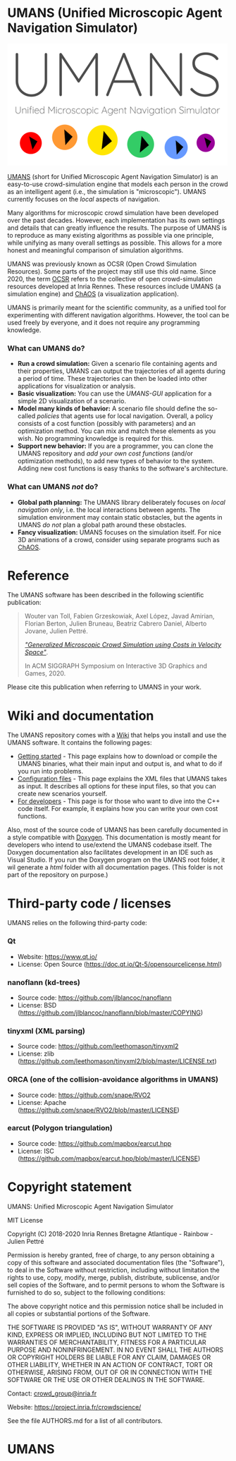 UMANS (Unified Microscopic Agent Navigation Simulator)
=======================================================

![](doc/UMANS-Logo-Transparent-Medium.png)

[UMANS](https://project.inria.fr/crowdscience/project/ocsr/umans/) (short for Unified Microscopic Agent Navigation Simulator) is an easy-to-use crowd-simulation engine that models each person in the crowd as an intelligent agent (i.e., the simulation is "microscopic"). UMANS currently focuses on the *local* aspects of navigation.

Many algorithms for microscopic crowd simulation have been developed over the past decades. However, each implementation has its own settings and details that can greatly influence the results. The purpose of UMANS is to reproduce as many existing algorithms as possible via one principle, while unifying as many overall settings as possible. This allows for a more honest and meaningful comparison of simulation algorithms.

UMANS was previously known as OCSR (Open Crowd Simulation Resources). Some parts of the project may still use this old name. Since 2020, the term [OCSR](https://project.inria.fr/crowdscience/project/ocsr/) refers to the collective of open crowd-simulation resources developed at Inria Rennes. These resources include UMANS (a simulation engine) and [ChAOS](https://project.inria.fr/crowdscience/project/ocsr/chaos/) (a visualization application).

UMANS is primarily meant for the scientific community, as a unified tool for experimenting with different navigation algorithms. However, the tool can be used freely by everyone, and it does not require any programming knowledge.

### What can UMANS do?

*  **Run a crowd simulation:** Given a scenario file containing agents and their properties, UMANS can output the trajectories of all agents during a period of time. These trajectories can then be loaded into other applications for visualization or analysis. 
* **Basic visualization:** You can use the *UMANS-GUI* application for a simple 2D visualization of a scenario.
* **Model many kinds of behavior:** A scenario file should define the so-called *policies* that agents use for local navigation. 
Overall, a policy consists of a cost function (possibly with parameters) and an optimization method. 
You can mix and match these elements as you wish. No programming knowledge is required for this.
* **Support new behavior:** If you are a programmer, you can clone the UMANS repository and *add your own cost functions* (and/or optimization methods), to add new types of behavior to the system. Adding new cost functions is easy thanks to the software's architecture.

### What can UMANS *not* do?

* **Global path planning:** The UMANS library deliberately focuses on *local navigation only*, i.e. the local interactions between agents. 
The simulation environment may contain static obstacles, but the agents in UMANS *do not* plan a global path around these obstacles.
* **Fancy visualization:** UMANS focuses on the simulation itself. For nice 3D animations of a crowd, consider using separate programs such as [ChAOS](https://project.inria.fr/crowdscience/project/ocsr/chaos/).

# Reference

The UMANS software has been described in the following scientific publication: 

> Wouter van Toll, Fabien Grzeskowiak, Axel López, Javad Amirian, Florian Berton, 
> Julien Bruneau, Beatriz Cabrero Daniel, Alberto Jovane, Julien Pettré.
>
> [*"Generalized Microscopic Crowd Simulation using Costs in Velocity Space"*](https://project.inria.fr/crowdscience/generalized-microscopic-crowd-simulation-using-costs-in-velocity-space-i3d-2020/). 
>
> In ACM SIGGRAPH Symposium on Interactive 3D Graphics and Games, 2020.


Please cite this publication when referring to UMANS in your work.

# Wiki and documentation

The UMANS repository comes with a [Wiki](https://gitlab.inria.fr/OCSR/UMANS/-/wikis/) that helps you install and use the UMANS software. It contains the following pages:

* [Getting started](https://gitlab.inria.fr/OCSR/UMANS/-/wikis/Getting%20started) - This page explains how to download or compile the UMANS binaries, what their main input and output is, and what to do if you run into problems.
* [Configuration files](https://gitlab.inria.fr/OCSR/UMANS/-/wikis/Configuration%20files) - This page explains the XML files that UMANS takes as input. It describes all options for these input files, so that you can create new scenarios yourself.
* [For developers](https://gitlab.inria.fr/OCSR/UMANS/-/wikis/For%20developers) - This page is for those who want to dive into the C++ code itself. For example, it explains how you can write your own cost functions. 

Also, most of the source code of UMANS has been carefully documented in a style compatible with [Doxygen](http://www.doxygen.nl/). 
This documentation is mostly meant for developers who intend to use/extend the UMANS codebase itself. 
The Doxygen documentation also facilitates development in an IDE such as Visual Studio.
If you run the Doxygen program on the UMANS root folder, it wil generate a *html* folder with all documentation pages. 
(This folder is not part of the repository on purpose.)

# Third-party code / licenses

UMANS relies on the following third-party code:

### Qt
- Website: https://www.qt.io/
- License: Open Source (https://doc.qt.io/Qt-5/opensourcelicense.html)

### nanoflann (kd-trees)
- Source code: https://github.com/jlblancoc/nanoflann
- License: BSD (https://github.com/jlblancoc/nanoflann/blob/master/COPYING)

### tinyxml (XML parsing)
- Source code: https://github.com/leethomason/tinyxml2
- License: zlib (https://github.com/leethomason/tinyxml2/blob/master/LICENSE.txt)

### ORCA (one of the collision-avoidance algorithms in UMANS)
- Source code: https://github.com/snape/RVO2
- License: Apache (https://github.com/snape/RVO2/blob/master/LICENSE)
  
### earcut (Polygon triangulation)
- Source code: https://github.com/mapbox/earcut.hpp
- License: ISC (https://github.com/mapbox/earcut.hpp/blob/master/LICENSE)

# Copyright statement

UMANS: Unified Microscopic Agent Navigation Simulator

MIT License

Copyright (C) 2018-2020  Inria Rennes Bretagne Atlantique - Rainbow - Julien Pettré

Permission is hereby granted, free of charge, to any person obtaining
a copy of this software and associated documentation files (the
"Software"), to deal in the Software without restriction, including
without limitation the rights to use, copy, modify, merge, publish,
distribute, sublicense, and/or sell copies of the Software, and to
permit persons to whom the Software is furnished to do so, subject
to the following conditions:

The above copyright notice and this permission notice shall be
included in all copies or substantial portions of the Software.

THE SOFTWARE IS PROVIDED "AS IS", WITHOUT WARRANTY OF ANY KIND,
EXPRESS OR IMPLIED, INCLUDING BUT NOT LIMITED TO THE WARRANTIES
OF MERCHANTABILITY, FITNESS FOR A PARTICULAR PURPOSE AND
NONINFRINGEMENT. IN NO EVENT SHALL THE AUTHORS OR COPYRIGHT HOLDERS BE
LIABLE FOR ANY CLAIM, DAMAGES OR OTHER LIABILITY, WHETHER IN AN
ACTION OF CONTRACT, TORT OR OTHERWISE, ARISING FROM, OUT OF OR IN
CONNECTION WITH THE SOFTWARE OR THE USE OR OTHER DEALINGS IN THE SOFTWARE.

Contact: crowd_group@inria.fr

Website: https://project.inria.fr/crowdscience/

See the file AUTHORS.md for a list of all contributors.
# UMANS

